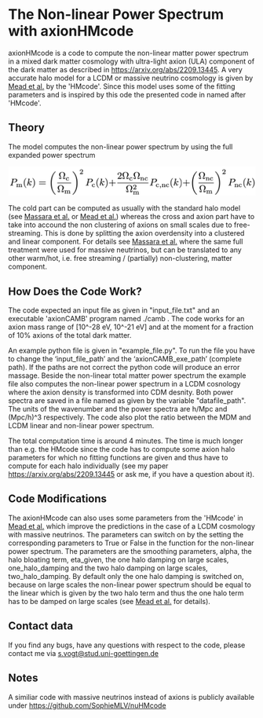 # The Non-linear Power Spectrum with axionHMcode

axionHMcode is a code to compute the non-linear matter power spectrum in a mixed dark matter cosmology with ultra-light axion (ULA) component of the dark matter as described in https://arxiv.org/abs/2209.13445. A very accurate halo model for a LCDM or massive neutrino cosmology is given by [Mead et al.](https://arxiv.org/abs/2009.01858) by the 'HMcode'. Since this model uses some of the fitting parameters and is inspired by this ode the presented code in named after 'HMcode'.

## Theory

The model computes the non-linear power spectrum by using the full expanded power spectrum

![codesketch](eq_halo_model.png)


The cold part can be computed as usually with the standard halo model (see [Massara et al.](https://arxiv.org/abs/1410.6813) or [Mead et al.](https://arxiv.org/abs/2009.01858)) whereas the cross and axion part have to take into accound the non clustering of axions on small scales due to free-streaming. This is done by splitting the axion overdensity into a clustered and linear component. For details see [Massara et al.](https://arxiv.org/abs/1410.6813) where the same full treatment were used for massive neutrinos, but can be translated to any other warm/hot, i.e. free streaming / (partially) non-clustering, matter component. 

## How Does the Code Work?

The code expected an input file as given in "input_file.txt" and an executable 'axionCAMB' program named ./camb . The code works for an axion mass range of [10^-28 eV, 10^-21 eV] and at the moment for a fraction of 10% axions of the total dark matter. 

An example python file is given in "example_file.py". To run the file you have to change the ‘input_file_path’ and the ‘axionCAMB_exe_path’ (complete path). If the paths are not correct the python code will produce an error massage. Beside the non-linear total matter power spectrum the example file also computes the non-linear power spectrum in a LCDM cosnology where the axion density is transformed into CDM desnity. Both power spectra are saved in a file named as given by the variable "datafile_path". The units of the wavenumber and the power spectra are h/Mpc and (Mpc/h)^3 respectively. The code also plot the ratio between the MDM and LCDM linear and non-linear power spectrum.

The total computation time is around 4 minutes. The time is much longer than e.g. the HMcode since the code has to compute some axion halo parameters for which no fitting functions are given and thus have to compute for each halo individually (see my paper https://arxiv.org/abs/2209.13445 or ask me, if you have a question about it). 

## Code Modifications

The axionHMcode can also uses some parameters from the 'HMcode' in [Mead et al.](https://arxiv.org/abs/2009.01858) which improve the predictions in the case of a LCDM cosmology with massive neutrinos. The parameters can switch on by the setting the corresponding parameters to True or False in the function for the non-linear power spectrum. The parameters are the smoothing parameters, alpha, the halo bloating term, eta_given, the one halo damping on large scales, one_halo_damping and the two halo damping on large scales, two_halo_damping. By default only the one halo damping is switched on, because on large scales the non-linear power spectrum should be equal to the linear which is given by the two halo term and thus the one halo term has to be damped on large scales (see [Mead et al.](https://arxiv.org/abs/2009.01858) for details).  

## Contact data

If you find any bugs, have any questions with respect to the code, please contact me via s.vogt@stud.uni-goettingen.de

## Notes
A similiar code with massive neutrinos instead of axions is publicly available under https://github.com/SophieMLV/nuHMcode 


